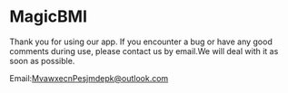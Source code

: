 # MagicBMI
Thank you for using our app. If you encounter a bug or have any good comments during use, 
please contact us by email.We will deal with it as soon as possible.

Email:MvawxecnPesjmdepk@outlook.com
